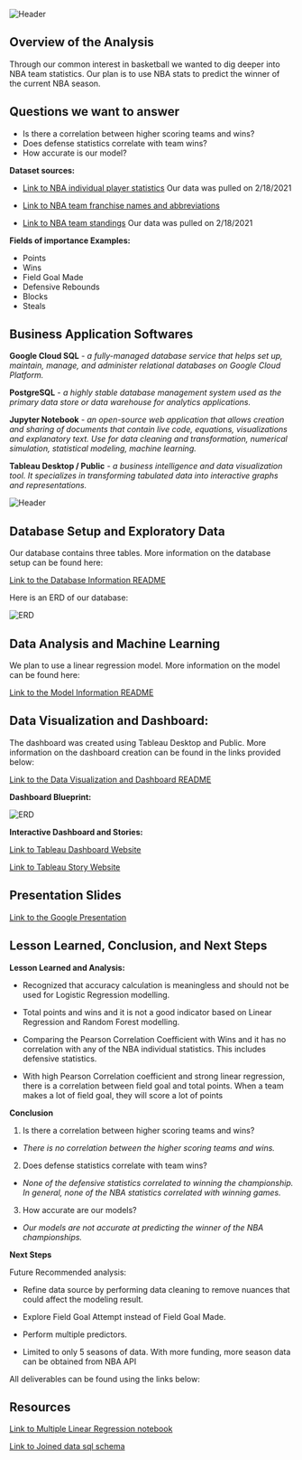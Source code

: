 ![Header](Pictures/Header.png)

## Overview of the Analysis
Through our common interest in basketball we wanted to dig deeper into NBA team statistics. Our plan is to use NBA stats to predict the winner of the current NBA season. 

## Questions we want to answer
* Is there a correlation between higher scoring teams and wins?
* Does defense statistics correlate with team wins?
* How accurate is our model?

**Dataset sources:**

* [Link to NBA individual player statistics](https://www.basketball-reference.com/leagues/NBA_2021_per_game.html) Our data was pulled on 2/18/2021

* [Link to NBA team franchise names and abbreviations](https://en.wikipedia.org/wiki/Wikipedia:WikiProject_National_Basketball_Association/National_Basketball_Association_team_abbreviations)

* [Link to NBA team standings](https://www.nba.com/standings) Our data was pulled on 2/18/2021

**Fields of importance Examples:**

* Points
* Wins
* Field Goal Made
* Defensive Rebounds
* Blocks
* Steals

## Business Application Softwares

**Google Cloud SQL** - *a fully-managed database service that helps set up, maintain, manage, and administer relational databases on Google Cloud Platform.*

**PostgreSQL** - *a highly stable database management system used as the primary data store or data warehouse for analytics applications.*

**Jupyter Notebook** - *an open-source web application that allows creation and sharing of documents that contain live code, equations, visualizations and explanatory text. Use for data cleaning and transformation, numerical simulation, statistical modeling, machine learning.*

**Tableau Desktop / Public** - *a business intelligence and data visualization tool. It specializes in transforming tabulated data into interactive graphs and representations.*

![Header](Pictures/ProcessFlow.png)


## Database Setup and Exploratory Data
Our database contains three tables. More information on the database setup can be found here:

[Link to the Database Information README](https://github.com/JmSambajon/group5-project/blob/johns_data_analytics/DatabaseInfo.md)

Here is an ERD of our database:

![ERD](Pictures/ERD.png)

## Data Analysis and Machine Learning

We plan to use a linear regression model. More information on the model can be found here:

[Link to the Model Information README](https://github.com/JmSambajon/group5-project/blob/main/MachineLearningMDW3.md)

## Data Visualization and Dashboard:

The dashboard was created using Tableau Desktop and Public. More information on the dashboard creation can be found in the links provided below:

[Link to the Data Visualization and Dashboard README](https://github.com/JmSambajon/group5-project/blob/main/Circle_Segment2.md)

**Dashboard Blueprint:**

![ERD](Pictures/DashboardFinalBlueprint.png)

**Interactive Dashboard and Stories:**

[Link to Tableau Dashboard Website](https://public.tableau.com/profile/john.s.2695#!/vizhome/Dashboard1_16143159757440/Dashboard2?publish=yes)

[Link to Tableau Story Website](https://public.tableau.com/profile/john.s.2695#!/vizhome/Dashboard1_16143159757440/Dashboard2?publish=yes)

## Presentation Slides

[Link to the Google Presentation](https://docs.google.com/presentation/d/15FJdZAEZWmijdhovykL48H5_bhHrKH4fqiXHvQegeHI/edit?usp=sharing)

## Lesson Learned, Conclusion, and Next Steps

**Lesson Learned and Analysis:**

- Recognized that accuracy calculation is meaningless and should not be used for Logistic Regression modelling.

- Total points and wins and it is not a good indicator based on Linear Regression and Random Forest modelling. 

- Comparing the Pearson Correlation Coefficient with Wins and it has no correlation with any of the NBA individual statistics. This includes defensive statistics.

- With high Pearson Correlation coefficient and strong linear regression, there is a correlation between field goal and total points. When a team makes a lot of field goal, they will score a lot of points

**Conclusion**

1. Is there a correlation between higher scoring teams and wins?

- *There is no correlation between the higher scoring teams and wins.*

2. Does defense statistics correlate with team wins?

- *None of the defensive statistics correlated to winning the championship. In general, none of the NBA statistics correlated with winning games.*

3. How accurate are our models?

- *Our models are not accurate at predicting the winner of the NBA championships.*

**Next Steps**

Future Recommended analysis:

- Refine data source by performing data cleaning to remove nuances that could affect the modeling result.

- Explore Field Goal Attempt instead of Field Goal Made.

- Perform multiple predictors.

- Limited to only 5 seasons of data. With more funding, more season data can be obtained from NBA API

All deliverables can be found using the links below:

## Resources

[Link to Multiple Linear Regression notebook](https://github.com/JmSambajon/group5-project/blob/main/Refined%20Model%20for%20Segment%202.ipynb)

[Link to Joined data sql schema](https://github.com/JmSambajon/group5-project/blob/main/Joined_data_schema.sql)

